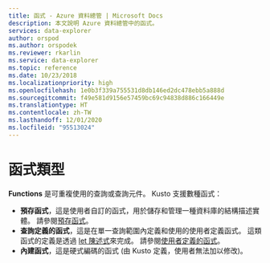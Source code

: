```yaml
---
title: 函式 - Azure 資料總管 | Microsoft Docs
description: 本文說明 Azure 資料總管中的函式。
services: data-explorer
author: orspod
ms.author: orspodek
ms.reviewer: rkarlin
ms.service: data-explorer
ms.topic: reference
ms.date: 10/23/2018
ms.localizationpriority: high
ms.openlocfilehash: 1e0b3f339a755531d8db146ed2dc478ebb5a888d
ms.sourcegitcommit: f49e581d9156e57459bc69c94838d886c166449e
ms.translationtype: HT
ms.contentlocale: zh-TW
ms.lasthandoff: 12/01/2020
ms.locfileid: "95513024"
---
```

# <a name="function-types"></a>函式類型

**Functions** 是可重複使用的查詢或查詢元件。 Kusto 支援數種函式：

* **預存函式**，這是使用者自訂的函式，用於儲存和管理一種資料庫的結構描述實體。
  請參閱[預存函式](../schema-entities/stored-functions.md)。
* **查詢定義的函式**，這是在單一查詢範圍內定義和使用的使用者定義函式。 這類函式的定義是透過 [let 陳述式](../letstatement.md)來完成。
  請參閱[使用者定義的函式](./user-defined-functions.md)。
* **內建函式**，這是硬式編碼的函式 (由 Kusto 定義，使用者無法加以修改)。